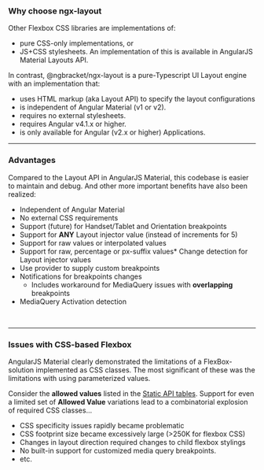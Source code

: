 ### Why choose ngx-layout

Other Flexbox CSS libraries are implementations of:

- pure CSS-only implementations, or
- JS+CSS stylesheets. An implementation of this is available in AngularJS Material Layouts API.

In contrast, @ngbracket/ngx-layout is a pure-Typescript UI Layout engine with an implementation that:

- uses HTML markup (aka Layout API) to specify the layout configurations
- is independent of Angular Material (v1 or v2).
- requires no external stylesheets.
- requires Angular v4.1.x or higher.
- is only available for Angular (v2.x or higher) Applications.

---

### Advantages

Compared to the Layout API in AngularJS Material, this codebase is easier to maintain and debug.
And other more important benefits have also been realized:

- Independent of Angular Material
- No external CSS requirements
- Support (future) for Handset/Tablet and Orientation breakpoints
- Support for **ANY** Layout injector value (instead of increments for 5)
- Support for raw values or interpolated values
- Support for raw, percentage or px-suffix values\* Change detection for Layout injector values
- Use provider to supply custom breakpoints
- Notifications for breakpoints changes
  - Includes workaround for MediaQuery issues with **overlapping** breakpoints
- MediaQuery Activation detection

<br/>

---

### Issues with CSS-based Flexbox

AngularJS Material clearly demonstrated the limitations of a FlexBox-solution implemented as CSS classes. The most
significant of these was the limitations with using parameterized values.

Consider the **allowed values** listed in the
[Static API tables](https://github.com/ngbracket/ngx-layout/wiki/Declarative-API-Overview#api-for-dom-containers).
Support for even a limited set of **Allowed Value** variations lead to a combinatorial explosion of required CSS
classes...

- CSS specificity issues rapidly became problematic
- CSS footprint size became excessively large (>250K for flexbox CSS)
- Changes in layout direction required changes to child flexbox stylings
- No built-in support for customized media query breakpoints.
- etc.
